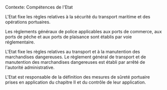 Contexte: Compétences de l'Etat

L'Etat fixe les règles relatives à la sécurité du transport maritime et des opérations portuaires.

Les règlements généraux de police applicables aux ports de commerce, aux ports de pêche et aux ports de plaisance sont établis par voie réglementaire.

L'Etat fixe les règles relatives au transport et à la manutention des marchandises dangereuses. Le règlement général de transport et de manutention des marchandises dangereuses est établi par arrêté de l'autorité administrative.

L'Etat est responsable de la définition des mesures de sûreté portuaire prises en application du chapitre II et du contrôle de leur application.